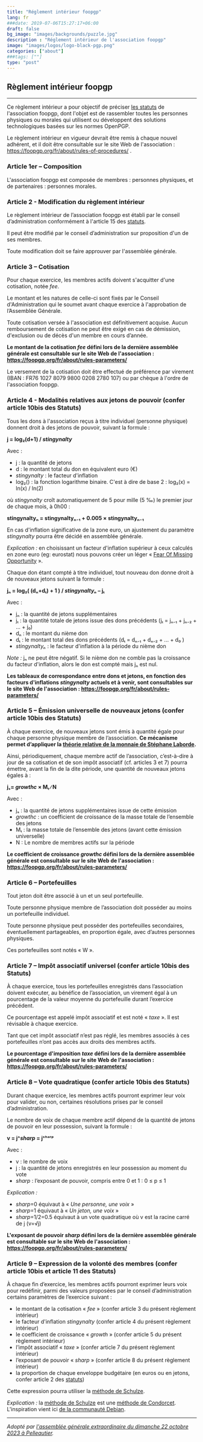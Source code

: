 ```yaml
---
title: "Réglement intérieur foopgp"
lang: fr
###date: 2019-07-06T15:27:17+06:00
draft: false
bg_image: "images/backgrounds/puzzle.jpg"
description : "Réglement intérieur de l'association foopgp"
image: "images/logos/logo-black-pgp.png"
categories: ["about"]
###tags: [""]
type: "post"
---
```


## Règlement intérieur foopgp

---

Ce règlement intérieur a pour objectif de préciser [les statuts](../status/) de l'association foopgp, dont l'objet est de rassembler toutes les personnes physiques ou morales qui utilisent ou développent des solutions technologiques basées sur les normes OpenPGP.

Le règlement intérieur en vigueur devrait être remis à chaque nouvel adhérent,
et il doit être consultable sur le site Web de l'association : https://foopgp.org/fr/about/rules-of-procedures/ .


### Article 1er – Composition

L'association foopgp est composée de membres : personnes physiques, et de partenaires : personnes morales.


### Article 2 - Modification du règlement intérieur

Le règlement intérieur de l’association foopgp est établi par le conseil d’administration conformément à l'article 15 des [statuts](../status/).

Il peut être modifié par le conseil d’administration sur proposition d'un de ses membres.

Toute modification doit se faire approuver par l'assemblée générale.


### Article 3 – Cotisation

Pour chaque exercice, les membres actifs doivent s'acquitter d'une cotisation, notée *fee*.

Le montant et les natures de celle-ci sont fixés par le Conseil d'Administration qui le soumet avant chaque exercice à l'approbation de l’Assemblée Générale.

Toute cotisation versée à l'association est définitivement acquise. Aucun remboursement de cotisation ne peut être exigé en cas de démission, d'exclusion ou de décès d'un membre en cours d’année.

**Le montant de la cotisation *fee* défini lors de la dernière assemblée
générale est consultable sur le site Web de l'association : https://foopgp.org/fr/about/rules-parameters/**

Le versement de la cotisation doit être effectué de préférence par virement (IBAN : FR76 1027 8079 9800 0208 2780 107) ou par chèque à l'ordre de l'association foopgp.


### Article 4 - Modalités relatives aux jetons de pouvoir (confer article 10bis des Statuts)

Tous les dons à l'association reçus à titre individuel (personne physique) donnent droit à des jetons de pouvoir,
suivant la formule :

**j = log₂(d+1) / *stingynalty***

Avec :
* j : la quantité de jetons
* d : le montant total du don en équivalent euro (€)
* *stingynalty* : le facteur d'inflation
* log₂() : la fonction logarithme binaire. C'est à dire de base 2 :
  log₂(x) = ln(x) / ln(2)

où *stingynalty* croît automatiquement de 5 pour mille (5 ‰) le premier jour de chaque mois, à 0h00 :

**stingynaltyₙ = stingynaltyₙ₋₁ + 0.005 × stingynaltyₙ₋₁**

En cas d'inflation significative de la zone euro, un ajustement du paramètre *stingynalty* pourra être décidé en assemblée générale.

*Explication :* en choisissant un facteur d'inflation supérieur à ceux calculés en zone euro (eg: eurostat)
nous pouvons créer un léger « [Fear Of Missing Opportunity](https://fr.wikipedia.org/wiki/Syndrome_FOMO) ».

Chaque don étant compté à titre individuel, tout nouveau don donne droit à de nouveaux jetons suivant la formule :

**jₙ = log₂( (dₙ+dₜ) + 1 ) / *stingynaltyₙ* – jₜ**

Avec :
* jₙ : la quantité de jetons supplémentaires
* jₜ : la quantité totale de jetons issue des dons précédents (jₜ = jₙ₋₁ + jₙ₋₂ + ... + j₀)
* dₙ : le montant du nième don
* dₜ : le montant total des dons précédents (dₜ = dₙ₋₁ + dₙ₋₂ + ... + d₀ )
* *stingynaltyₙ* : le facteur d'inflation à la période du nième don

*Note :* jₙ ne peut être négatif. Si le nième don ne comble pas la croissance du facteur d'inflation, alors le don est compté mais jₙ est nul.

**Les tableaux de correspondance entre dons et jetons, en fonction des facteurs d'inflations *stingynalty* actuels et à venir,
sont consultables sur le site Web de l'association : https://foopgp.org/fr/about/rules-parameters/**


### Article 5 – Émission universelle de nouveaux jetons (confer article 10bis des Statuts)

À chaque exercice, de nouveaux jetons sont émis à quantité égale pour chaque personne physique membre de l’association. **Ce mécanisme permet d’appliquer la [théorie relative de la monnaie de Stéphane Laborde](https://trm.creationmonetaire.info/).**

Ainsi, périodiquement, chaque membre actif de l’association, c’est-à-dire à jour de sa cotisation et de son impôt associatif (cf. articles 3 et 7) pourra émettre, avant la fin de la dite période, une quantité de nouveaux jetons égales à :

**jₛ= *growthc* × Mₜ ∕ N**

Avec :
* jₛ : la quantité de jetons supplémentaires issue de cette émission
* *growthc* : un coefficient de croissance de la masse totale de l’ensemble des jetons
* Mₜ : la masse totale de l’ensemble des jetons (avant cette émission universelle)
* N : Le nombre de membres actifs sur la période

**Le coefficient de croissance *growthc* défini lors de la dernière assemblée
générale est consultable sur le site Web de l'association : https://foopgp.org/fr/about/rules-parameters/**

### Article 6 – Portefeuilles

Tout jeton doit être associé à un et un seul portefeuille.

Toute personne physique membre de l’association doit posséder au moins un portefeuille individuel.

Toute personne physique peut posséder des portefeuilles secondaires, éventuellement partageables, en proportion égale, avec d’autres personnes physiques.

Ces portefeuilles sont notés « W ».


### Article 7 – Impôt associatif universel (confer article 10bis des Statuts)

À chaque exercice, tous les portefeuilles enregistrés dans l’association doivent exécuter, au bénéfice de l’association, un virement égal à un pourcentage de la valeur moyenne du portefeuille durant l’exercice précédent.

Ce pourcentage est appelé impôt associatif et est noté « *taxe* ». Il est révisable à chaque exercice.

Tant que cet impôt associatif n’est pas réglé, les membres associés à ces portefeuilles n’ont pas accès aux droits des membres actifs.

**Le pourcentage d'imposition *taxe* défini lors de la dernière assemblée
générale est consultable sur le site Web de l'association : https://foopgp.org/fr/about/rules-parameters/**

### Article 8 – Vote quadratique (confer article 10bis des Statuts)

Durant chaque exercice, les membres actifs pourront exprimer leur voix pour valider, ou non, certaines résolutions prises par le conseil d’administration.

Le nombre de voix de chaque membre actif dépend de la quantité de jetons de pouvoir en leur possession, suivant la formule :

**v = j^*sharp* = jˢʰᵃʳᵖ**

Avec :
* v : le nombre de voix
* j : la quantité de jetons enregistrés en leur possession au moment du vote
* *sharp* : l’exposant de pouvoir, compris entre 0 et 1 : 0 ≤ p ≤ 1

*Explication :*
* *sharp*=0 équivaut à « *Une personne, une voix* »
* *sharp*=1 équivaut à « *Un jeton, une voix* »
* *sharp*=1/2=0.5 équivaut à un vote quadratique où v est la racine carré de j (v=√j)

**L'exposant de pouvoir *sharp* défini lors de la dernière assemblée
générale est consultable sur le site Web de l'association : https://foopgp.org/fr/about/rules-parameters/**


### Article 9 – Expression de la volonté des membres (confer article 10bis et article 11 des Statuts)

À chaque fin d’exercice, les membres actifs pourront exprimer leurs voix pour redéfinir, parmi des valeurs proposées par le conseil d’administration certains paramètres de l’exercice suivant :

* le montant de la cotisation « *fee* » (confer article 3 du présent règlement intérieur)
* le facteur d'inflation *stingynalty* (confer article 4 du présent règlement intérieur)
* le coefficient de croissance « *growth* » (confer article 5 du présent règlement intérieur)
* l’impôt associatif « *taxe* » (confer article 7 du présent règlement intérieur)
* l’exposant de pouvoir « *sharp* » (confer article 8 du présent règlement intérieur)
* la proportion de chaque enveloppe budgétaire (en euros ou en jetons, confer article 2 des [statuts](../status/))

Cette expression pourra utiliser la [méthode de Schulze](https://fr.wikipedia.org/wiki/M%C3%A9thode_de_Schulze).

*Explication :* la [méthode de Schulze](https://fr.wikipedia.org/wiki/M%C3%A9thode_de_Schulze) est une [méthode de Condorcet](https://fr.wikipedia.org/wiki/M%C3%A9thode_de_Condorcet). L'inspiration vient ici [de la communauté Debian](https://www.debian.org/vote/).

---

*Adopté par [l'assemblée générale extraordinaire du dimanche 22 octobre 2023 à Pelleautier](/fr/assembly/2023-10-22-report-age/).*
